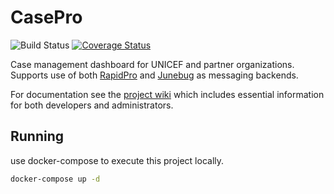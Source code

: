 # CasePro

![Build Status](https://travis-ci.org/rapidpro/casepro.svg?branch=master)
[![Coverage Status](https://coveralls.io/repos/github/rapidpro/casepro/badge.svg?branch=master)](https://coveralls.io/github/rapidpro/casepro?branch=master)

Case management dashboard for UNICEF and partner organizations. Supports use of both [RapidPro](http://rapidpro.io) and [Junebug](https://github.com/praekelt/junebug) as messaging backends.

For documentation see the [project wiki](https://github.com/rapidpro/casepro/wiki) which includes essential 
information for both developers and administrators.

## Running
use docker-compose to execute this project locally.

```sh
docker-compose up -d
```
